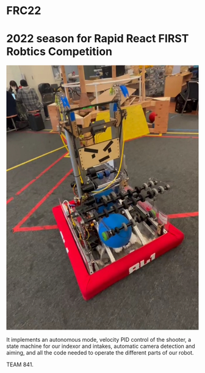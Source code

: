 # FRC22
2022 season for Rapid React FIRST Robtics Competition
===========

![](FRC-2022.jpg)

It implements an autonomous mode, velocity PID control of the shooter, a state machine for our indexor and intakes, automatic camera detection and aiming, and all the code needed to operate the different parts of our robot.

TEAM 841.
